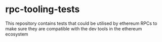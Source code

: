 # rpc-tooling-tests

This repository contains tests that could be utilised by ethereum RPCs to make sure they are compatible with the dev tools in the ethereum ecosystem
